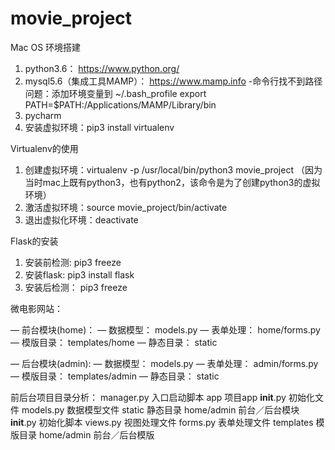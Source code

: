 # movie_project

Mac OS 环境搭建
1. python3.6： https://www.python.org/
2. mysql5.6（集成工具MAMP）： https://www.mamp.info
   -命令行找不到路径问题：添加环境变量到 ~/.bash_profile
    export PATH=$PATH:/Applications/MAMP/Library/bin
3. pycharm
4. 安装虚拟环境：pip3 install virtualenv


Virtualenv的使用
1. 创建虚拟环境：virtualenv -p /usr/local/bin/python3 movie_project （因为当时mac上既有python3，也有python2，该命令是为了创建python3的虚拟环境）
2. 激活虚拟环境：source movie_project/bin/activate
3. 退出虚拟化环境：deactivate

Flask的安装
1. 安装前检测: pip3 freeze
2. 安装flask: pip3 install flask
3. 安装后检测： pip3 freeze

微电影网站：

— 前台模块(home)：
	— 数据模型： models.py
	— 表单处理： home/forms.py
	— 模版目录： templates/home
	— 静态目录： static 

— 后台模块(admin):
	— 数据模型： models.py
	— 表单处理： admin/forms.py
	— 模版目录： templates/admin
	— 静态目录： static

前后台项目目录分析：
manager.py          		入口启动脚本
app		     			项目app
	__init__.py			初始化文件
	models.py		数据模型文件
	static			静态目录
	home/admin		前台／后台模块
		__init__.py		初始化脚本
		views.py		视图处理文件
		forms.py		表单处理文件
	templates			模版目录
		home/admin	前台／后台模版


